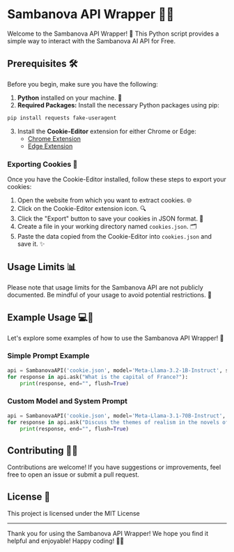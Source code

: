 # Sambanova API Wrapper 🌟✨

Welcome to the Sambanova API Wrapper! 🎉 This Python script provides a simple way to interact with the Sambanova AI API for Free.

## Prerequisites 🛠️

Before you begin, make sure you have the following:

1. **Python** installed on your machine. 🐍
2. **Required Packages:** Install the necessary Python packages using pip:

```bash
pip install requests fake-useragent
```

3. Install the **Cookie-Editor** extension for either Chrome or Edge:
   - [Chrome Extension](https://chrome.google.com/webstore/detail/cookie-editor/...)
   - [Edge Extension](https://microsoftedge.microsoft.com/addons/detail/cookie-editor/...)

### Exporting Cookies 🍪

Once you have the Cookie-Editor installed, follow these steps to export your cookies:

1. Open the website from which you want to extract cookies. 🌐
2. Click on the Cookie-Editor extension icon. 🔍
3. Click the "Export" button to save your cookies in JSON format. 💾
4. Create a file in your working directory named `cookies.json`. 🗂️
5. Paste the data copied from the Cookie-Editor into `cookies.json` and save it. ✨

## Usage Limits 📊

Please note that usage limits for the Sambanova API are not publicly documented. Be mindful of your usage to avoid potential restrictions. 🚦

## Example Usage 💻💖

Let's explore some examples of how to use the Sambanova API Wrapper! 🎈

### Simple Prompt Example

```python
api = SambanovaAPI('cookie.json', model='Meta-Llama-3.2-1B-Instruct', system_prompt="You are a helpful assistant.")
for response in api.ask("What is the capital of France?"):
    print(response, end="", flush=True)
```

### Custom Model and System Prompt

```python
api = SambanovaAPI('cookie.json', model='Meta-Llama-3.1-70B-Instruct', system_prompt="You are a knowledgeable expert on 19th-century literature.")
for response in api.ask("Discuss the themes of realism in the novels of Gustave Flaubert."):
    print(response, end="", flush=True)
```


## Contributing 🤝💕

Contributions are welcome!  If you have suggestions or improvements, feel free to open an issue or submit a pull request.

## License 📄

This project is licensed under the MIT License

---

Thank you for using the Sambanova API Wrapper! We hope you find it helpful and enjoyable! Happy coding! 🎊💖
